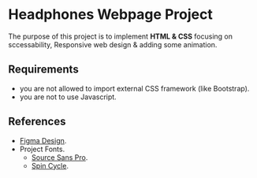 # Headphones Webpage Project
The purpose of this project is to implement **HTML & CSS** focusing on sccessability, Responsive web design & adding some animation.

## Requirements
* you are not allowed to import external CSS framework (like Bootstrap).
* you are not to use Javascript.

## References  
* [Figma Design](https://www.figma.com/design/TwFqqWGYvNYvxZxhdWXv4H/Holberton-School---Headphone-company?node-id=0-1&node-type=canvas&t=KKwKRdT0ZFT4dWga-0).
* Project Fonts.
  * [Source Sans Pro](https://www.fontsquirrel.com/fonts/source-sans-pro).
  * [Spin Cycle](https://www.fontsquirrel.com/fonts/Spin-Cycle-OT).  
